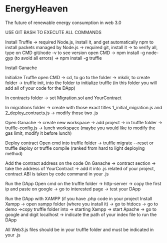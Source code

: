 # EnergyHeaven
The future of renewable energy consumption in web 3.0


USE GIT BASH TO EXECUTE ALL COMMANDS

Install Truffle -> required Node.js, install it, and get automatically npm to install packets managed by Node.js -> required git, install it -> to verify all, type on CMD git/node -v to see version
open CMD -> npm install -g node-gyp (to avoid all errors) -> npm install -g truffle

Install Ganache

Initialize Truffle
open CMD -> cd, to go to the folder -> mkdir, to create folder -> truffle init, into the folder to initialize truffle (in this folder you will add all of your code for the DApp)

In contracts folder -> set Migration.sol and YourContract

In migrations folder -> create with those exact titles 1_initial_migration.js and 2_deploy_contracts.js -> modify those two .js

Open Ganache -> create new workspace -> add project -> in truffle folder -> truffle-config.js -> lunch workspace (maybe you would like to modify the gas limit, modify it before lunch)

Deploy contract
Open cmd into truffle folder -> truffle migrate --reset or truffle deploy or truffle compile (ranked from hard to light deploying method)

Add the contract address on the code
On Ganache -> contract section -> take the address of YourContract -> add it into .js related of your project, contract ABI is taken by code command in your .js

Run the DApp
Open cmd on the truffle folder -> http-server -> copy the first ip and paste on google -> go to interested page -> test your DApp

Run the DApp with XAMPP (if you have .php code in your project
Install Xampp -> open xampp folder (where you install it) -> go to htdocs -> go to demo ->copy truffle folder into -> starting Xampp -> start Apache -> go to google and digit localhost -> indicate the path of your index file to run the DApp

All Web3.js files should be in your truffle folder and must be indicated in your .js 
